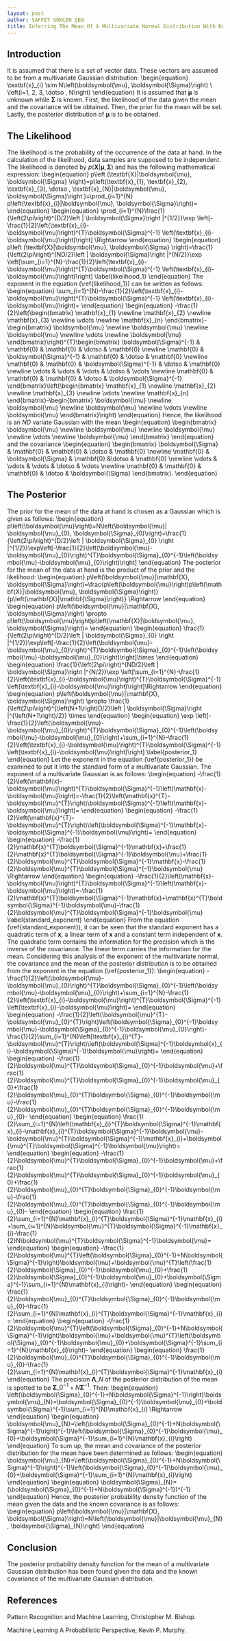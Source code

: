 ```yaml
---
layout: post
author: SAFFET GÖKÇEN ŞEN
title: Inferring The Mean Of A Multivariate Normal Distribution With Known Covariance From The Available Data
---
```


## Introduction
It is assumed that there is a set of vector data. These vectors are assumed to be from a multivariate Gaussian distribution:
\begin{equation}
    \textbf{x}\_{i} \sim N\left(\boldsymbol{\mu}, \boldsymbol{\Sigma}\right) \ \left(i=1, 2, 3, \dotso , N\right)
\end{equation}
It is assumed that $\boldsymbol{\mu}$ is unknown while $\boldsymbol{\Sigma}$ is known. First, the likelihood of the data given the mean and the covariance will be obtained. Then, the prior for the mean will be set. Lastly, the posterior distribution of $\boldsymbol{\mu}$ is to be obtained.

## The Likelihood
The likelihood is the probability of the occurrence of the data at hand. In the calculation of the likelihood, data samples are supposed to be independent. The likelihood is denoted by $p\left(\textbf{X}|\boldsymbol{\mu}, \boldsymbol{\Sigma}\right)$ and has the following mathematical expression:
\begin{equation}
    p\left (\textbf{X}|\boldsymbol{\mu}, \boldsymbol{\Sigma} \right)=p\left(\textbf{x}\_{1}, \textbf{x}\_{2}, \textbf{x}\_{3}, \dotso , \textbf{x}\_{N}|\boldsymbol{\mu}, \boldsymbol{\Sigma}\right )=\prod\_{i=1}^{N} p\left(\textbf{x}\_{i}|\boldsymbol{\mu}, \boldsymbol{\Sigma}\right)=
\end{equation}
\begin{equation}
    \prod\_{i=1}^{N}\frac{1}{\left(2\pi\right)^{D/2}\left | \boldsymbol{\Sigma}\right |^{1/2}}\exp \left[-\frac{1}{2}\left(\textbf{x}\_{i}-\boldsymbol{\mu}\right)^{T}\boldsymbol{\Sigma}^{-1} \left(\textbf{x}\_{i}-\boldsymbol{\mu}\right)\right] \Rightarrow
\end{equation}
\begin{equation}
    p\left (\textbf{X}|\boldsymbol{\mu}, \boldsymbol{\Sigma} \right)=\frac{1}{\left(2\pi\right)^{ND/2}\left | \boldsymbol{\Sigma}\right |^{N/2}}\exp \left[\sum\_{i=1}^{N}-\frac{1}{2}\left(\textbf{x}\_{i}-\boldsymbol{\mu}\right)^{T}\boldsymbol{\Sigma}^{-1} \left(\textbf{x}\_{i}-\boldsymbol{\mu}\right)\right]
    \label{likelihood\_1}
\end{equation}
The exponent in the equation (\ref{likelihood\_1}) can be written as follows:
\begin{equation}
    \sum\_{i=1}^{N}-\frac{1}{2}\left(\textbf{x}\_{i}-\boldsymbol{\mu}\right)^{T}\boldsymbol{\Sigma}^{-1} \left(\textbf{x}\_{i}-\boldsymbol{\mu}\right)=
\end{equation}
\begin{equation}
    -\frac{1}{2}\left(\begin{bmatrix}
        \mathbf{x}\_{1} \newline
        \mathbf{x}\_{2} \newline
        \mathbf{x}\_{3} \newline
        \vdots \newline
        \mathbf{x}\_{n}
    \end{bmatrix}-\begin{bmatrix}
        \boldsymbol{\mu} \newline
        \boldsymbol{\mu} \newline
        \boldsymbol{\mu} \newline
        \vdots \newline
        \boldsymbol{\mu}
    \end{bmatrix}\right)^{T}\begin{bmatrix}
        \boldsymbol{\Sigma}^{-1} & \mathbf{0} & \mathbf{0} & \dotso & \mathbf{0} \newline
        \mathbf{0} & \boldsymbol{\Sigma}^{-1} & \mathbf{0} & \dotso & \mathbf{0} \newline
        \mathbf{0} & \mathbf{0} & \boldsymbol{\Sigma}^{-1} & \dotso & \mathbf{0} \newline
        \vdots & \vdots & \vdots & \dotso & \vdots \newline
        \mathbf{0} & \mathbf{0} & \mathbf{0} & \dotso & \boldsymbol{\Sigma}^{-1}
    \end{bmatrix}\left(\begin{bmatrix}
        \mathbf{x}\_{1} \newline
        \mathbf{x}\_{2} \newline
        \mathbf{x}\_{3} \newline
        \vdots \newline
        \mathbf{x}\_{n}
    \end{bmatrix}-\begin{bmatrix}
        \boldsymbol{\mu} \newline
        \boldsymbol{\mu} \newline
        \boldsymbol{\mu} \newline
        \vdots \newline
        \boldsymbol{\mu}
    \end{bmatrix}\right)
\end{equation}
Hence, the likelihood is an $ND$ variate Gaussian with the mean
\begin{equation}
    \begin{bmatrix}
        \boldsymbol{\mu} \newline
        \boldsymbol{\mu} \newline
        \boldsymbol{\mu} \newline
        \vdots \newline
        \boldsymbol{\mu}
    \end{bmatrix}
\end{equation}
and the covariance
\begin{equation}
    \begin{bmatrix}
        \boldsymbol{\Sigma} & \mathbf{0} & \mathbf{0} & \dotso & \mathbf{0} \newline
        \mathbf{0} & \boldsymbol{\Sigma} & \mathbf{0} &\dotso & \mathbf{0} \newline
        \vdots & \vdots & \vdots & \dotso & \vdots \newline
        \mathbf{0} & \mathbf{0} & \mathbf{0} & \dotso & \boldsymbol{\Sigma}
    \end{bmatrix}.
\end{equation}

## The Posterior
The prior for the mean of the data at hand is chosen as a Gaussian which is given as follows:
\begin{equation}
    p\left(\boldsymbol{\mu}\right)=N\left(\boldsymbol{\mu}| \boldsymbol{\mu}\_{0}, \boldsymbol{\Sigma}\_{0}\right)=\frac{1}{\left(2\pi\right)^{D/2}\left | \boldsymbol{\Sigma}\_{0} \right |^{1/2}}\exp\left[-\frac{1}{2}\left(\boldsymbol{\mu}-\boldsymbol{\mu}\_{0}\right)^{T}\boldsymbol{\Sigma}\_{0}^{-1}\left(\boldsymbol{\mu}-\boldsymbol{\mu}\_{0}\right)\right]
\end{equation}
The posterior for the mean of the data at hand is the product of the prior and the likelihood:
\begin{equation}
    p\left(\boldsymbol{\mu}|\mathbf{X}, \boldsymbol{\Sigma}\right)=\frac{p\left(\boldsymbol{\mu}\right)p\left(\mathbf{X}|\boldsymbol{\mu}, \boldsymbol{\Sigma}\right)}{p\left(\mathbf{X}|\mathbf{\Sigma}\right)} \Rightarrow
\end{equation}
\begin{equation}
    p\left(\boldsymbol{\mu}|\mathbf{X}, \boldsymbol{\Sigma}\right) \propto p\left(\boldsymbol{\mu}\right)p\left(\mathbf{X}|\boldsymbol{\mu}, \boldsymbol{\Sigma}\right)=
\end{equation}
\begin{equation}
    \frac{1}{\left(2\pi\right)^{D/2}\left | \boldsymbol{\Sigma}\_{0} \right |^{1/2}}\exp\left[-\frac{1}{2}\left(\boldsymbol{\mu}-\boldsymbol{\mu}\_{0}\right)^{T}\boldsymbol{\Sigma}\_{0}^{-1}\left(\boldsymbol{\mu}-\boldsymbol{\mu}\_{0}\right)\right]\times
\end{equation}
\begin{equation}
    \frac{1}{\left(2\pi\right)^{ND/2}\left | \boldsymbol{\Sigma}\right |^{N/2}}\exp \left[\sum\_{i=1}^{N}-\frac{1}{2}\left(\textbf{x}\_{i}-\boldsymbol{\mu}\right)^{T}\boldsymbol{\Sigma}^{-1} \left(\textbf{x}\_{i}-\boldsymbol{\mu}\right)\right]\Rightarrow
\end{equation}
\begin{equation}
    p\left(\boldsymbol{\mu}|\mathbf{X}, \boldsymbol{\Sigma}\right) \propto \frac{1}{\left(2\pi\right)^{\left(N+1\right)D/2}\left | \boldsymbol{\Sigma}\right |^{\left(N+1\right)/2}} \times
\end{equation}
\begin{equation}
    \exp \left[-\frac{1}{2}\left(\boldsymbol{\mu}-\boldsymbol{\mu}\_{0}\right)^{T}\boldsymbol{\Sigma}\_{0}^{-1}\left(\boldsymbol{\mu}-\boldsymbol{\mu}\_{0}\right)+\sum\_{i=1}^{N}-\frac{1}{2}\left(\textbf{x}\_{i}-\boldsymbol{\mu}\right)^{T}\boldsymbol{\Sigma}^{-1} \left(\textbf{x}\_{i}-\boldsymbol{\mu}\right)\right]
    \label{posterior\_1}
\end{equation}
Let the exponent in the equation (\ref{posterior\_1}) be examined to put it into the standard form of a multivariate Gaussian. The exponent of a multivariate Gaussian is as follows:
\begin{equation}
    -\frac{1}{2}\left(\mathbf{x}-\boldsymbol{\mu}\right)^{T}\boldsymbol{\Sigma}^{-1}\left(\mathbf{x}-\boldsymbol{\mu}\right)=-\frac{1}{2}\left(\mathbf{x}^{T}-\boldsymbol{\mu}^{T}\right)\boldsymbol{\Sigma}^{-1}\left(\mathbf{x}-\boldsymbol{\mu}\right)=
\end{equation}
\begin{equation}
    -\frac{1}{2}\left(\mathbf{x}^{T}-\boldsymbol{\mu}^{T}\right)\left(\boldsymbol{\Sigma}^{-1}\mathbf{x}-\boldsymbol{\Sigma}^{-1}\boldsymbol{\mu}\right)=
\end{equation}
\begin{equation}
    -\frac{1}{2}\mathbf{x}^{T}\boldsymbol{\Sigma}^{-1}\mathbf{x}+\frac{1}{2}\mathbf{x}^{T}\boldsymbol{\Sigma}^{-1}\boldsymbol{\mu}+\frac{1}{2}\boldsymbol{\mu}^{T}\boldsymbol{\Sigma}^{-1}\mathbf{x}-\frac{1}{2}\boldsymbol{\mu}^{T}\boldsymbol{\Sigma}^{-1}\boldsymbol{\mu} \Rightarrow
\end{equation}
\begin{equation}
    -\frac{1}{2}\left(\mathbf{x}-\boldsymbol{\mu}\right)^{T}\boldsymbol{\Sigma}^{-1}\left(\mathbf{x}-\boldsymbol{\mu}\right)=-\frac{1}{2}\mathbf{x}^{T}\boldsymbol{\Sigma}^{-1}\mathbf{x}+\mathbf{x}^{T}\boldsymbol{\Sigma}^{-1}\boldsymbol{\mu}-\frac{1}{2}\boldsymbol{\mu}^{T}\boldsymbol{\Sigma}^{-1}\boldsymbol{\mu}
    \label{standard\_exponent}
\end{equation}
From the equation (\ref{standard\_exponent}), it can be seen that the standard exponent has a quadratic term of $\mathbf{x}$, a linear term of $\mathbf{x}$ and a constant term independent of $\mathbf{x}$. The quadratic term contains the information for the precision which is the inverse of the covariance. The linear term carries the information for the mean. Considering this analysis of the exponent of the multivariate normal, the covariance and the mean of the posterior distribution is to be obtained from the exponent in the equation (\ref{posterior\_1}):
\begin{equation}
    -\frac{1}{2}\left(\boldsymbol{\mu}-\boldsymbol{\mu}\_{0}\right)^{T}\boldsymbol{\Sigma}\_{0}^{-1}\left(\boldsymbol{\mu}-\boldsymbol{\mu}\_{0}\right)+\sum\_{i=1}^{N}-\frac{1}{2}\left(\textbf{x}\_{i}-\boldsymbol{\mu}\right)^{T}\boldsymbol{\Sigma}^{-1} \left(\textbf{x}\_{i}-\boldsymbol{\mu}\right)=
\end{equation}
\begin{equation}
    -\frac{1}{2}\left(\boldsymbol{\mu}^{T}-\boldsymbol{\mu}\_{0}^{T}\right)\left(\boldsymbol{\Sigma}\_{0}^{-1}\boldsymbol{\mu}-\boldsymbol{\Sigma}\_{0}^{-1}\boldsymbol{\mu}\_{0}\right)-\frac{1}{2}\sum\_{i=1}^{N}\left(\textbf{x}\_{i}^{T}-\boldsymbol{\mu}^{T}\right)\left(\boldsymbol{\Sigma}^{-1}\boldsymbol{x}\_{i}-\boldsymbol{\Sigma}^{-1}\boldsymbol{\mu}\right)=
\end{equation}
\begin{equation}
    -\frac{1}{2}\boldsymbol{\mu}^{T}\boldsymbol{\Sigma}\_{0}^{-1}\boldsymbol{\mu}+\frac{1}{2}\boldsymbol{\mu}^{T}\boldsymbol{\Sigma}\_{0}^{-1}\boldsymbol{\mu}\_{0}+\frac{1}{2}\boldsymbol{\mu}\_{0}^{T}\boldsymbol{\Sigma}\_{0}^{-1}\boldsymbol{\mu}-\frac{1}{2}\boldsymbol{\mu}\_{0}^{T}\boldsymbol{\Sigma}\_{0}^{-1}\boldsymbol{\mu}\_{0}-
\end{equation}
\begin{equation}
    \frac{1}{2}\sum\_{i=1}^{N}\left(\mathbf{x}\_{i}^{T}\boldsymbol{\Sigma}^{-1}\mathbf{x}\_{i}-\mathbf{x}\_{i}^{T}\boldsymbol{\Sigma}^{-1}\boldsymbol{\mu}-\boldsymbol{\mu}^{T}\boldsymbol{\Sigma}^{-1}\mathbf{x}\_{i}+\boldsymbol{\mu}^{T}\boldsymbol{\Sigma}^{-1}\boldsymbol{\mu}\right)=
\end{equation}
\begin{equation}
    -\frac{1}{2}\boldsymbol{\mu}^{T}\boldsymbol{\Sigma}\_{0}^{-1}\boldsymbol{\mu}+\frac{1}{2}\boldsymbol{\mu}^{T}\boldsymbol{\Sigma}\_{0}^{-1}\boldsymbol{\mu}\_{0}+\frac{1}{2}\boldsymbol{\mu}\_{0}^{T}\boldsymbol{\Sigma}\_{0}^{-1}\boldsymbol{\mu}-\frac{1}{2}\boldsymbol{\mu}\_{0}^{T}\boldsymbol{\Sigma}\_{0}^{-1}\boldsymbol{\mu}\_{0}-
\end{equation}
\begin{equation}
    \frac{1}{2}\sum\_{i=1}^{N}\mathbf{x}\_{i}^{T}\boldsymbol{\Sigma}^{-1}\mathbf{x}\_{i}+\sum\_{i=1}^{N}\boldsymbol{\mu}^{T}\boldsymbol{\Sigma}^{-1}\mathbf{x}\_{i}-\frac{1}{2}N\boldsymbol{\mu}^{T}\boldsymbol{\Sigma}^{-1}\boldsymbol{\mu}=
\end{equation}
\begin{equation}
    -\frac{1}{2}\boldsymbol{\mu}^{T}\left(\boldsymbol{\Sigma}\_{0}^{-1}+N\boldsymbol{\Sigma}^{-1}\right)\boldsymbol{\mu}+\boldsymbol{\mu}^{T}\left(\frac{1}{2}\boldsymbol{\Sigma}\_{0}^{-1}\boldsymbol{\mu}\_{0}+\frac{1}{2}\boldsymbol{\Sigma}\_{0}^{-1}\boldsymbol{\mu}\_{0}+\boldsymbol{\Sigma}^{-1}\sum\_{i=1}^{N}\mathbf{x}\_{i}\right)-
\end{equation}
\begin{equation}
    \frac{1}{2}\boldsymbol{\mu}\_{0}^{T}\boldsymbol{\Sigma}\_{0}^{-1}\boldsymbol{\mu}\_{0}-\frac{1}{2}\sum\_{i=1}^{N}\mathbf{x}\_{i}^{T}\boldsymbol{\Sigma}^{-1}\mathbf{x}\_{i}=
\end{equation}
\begin{equation}
    -\frac{1}{2}\boldsymbol{\mu}^{T}\left(\boldsymbol{\Sigma}\_{0}^{-1}+N\boldsymbol{\Sigma}^{-1}\right)\boldsymbol{\mu}+\boldsymbol{\mu}^{T}\left(\boldsymbol{\Sigma}\_{0}^{-1}\boldsymbol{\mu}\_{0}+\boldsymbol{\Sigma}^{-1}\sum\_{i=1}^{N}\mathbf{x}\_{i}\right)-
\end{equation}
\begin{equation}
    \frac{1}{2}\boldsymbol{\mu}\_{0}^{T}\boldsymbol{\Sigma}\_{0}^{-1}\boldsymbol{\mu}\_{0}-\frac{1}{2}\sum\_{i=1}^{N}\mathbf{x}\_{i}^{T}\boldsymbol{\Sigma}^{-1}\mathbf{x}\_{i}
\end{equation}
The precision $\boldsymbol{\Lambda}\_{N}$ of the posterior distribution of the mean is spotted to be $\boldsymbol{\Sigma}\_{0}^{-1}+N\boldsymbol{\Sigma}^{-1}$. Then:
\begin{equation}
    \left(\boldsymbol{\Sigma}\_{0}^{-1}+N\boldsymbol{\Sigma}^{-1}\right)\boldsymbol{\mu}\_{N}=\boldsymbol{\Sigma}\_{0}^{-1}\boldsymbol{\mu}\_{0}+\boldsymbol{\Sigma}^{-1}\sum\_{i=1}^{N}\mathbf{x}\_{i} \Rightarrow
\end{equation}
\begin{equation}
    \boldsymbol{\mu}\_{N}=\left(\boldsymbol{\Sigma}\_{0}^{-1}+N\boldsymbol{\Sigma}^{-1}\right)^{-1}\left(\boldsymbol{\Sigma}\_{0}^{-1}\boldsymbol{\mu}\_{0}+\boldsymbol{\Sigma}^{-1}\sum\_{i=1}^{N}\mathbf{x}\_{i}\right)
\end{equation}
To sum up, the mean and covariance of the posterior distribution for the mean have been determined as follows:
\begin{equation}
    \boldsymbol{\mu}\_{N}=\left(\boldsymbol{\Sigma}\_{0}^{-1}+N\boldsymbol{\Sigma}^{-1}\right)^{-1}\left(\boldsymbol{\Sigma}\_{0}^{-1}\boldsymbol{\mu}\_{0}+\boldsymbol{\Sigma}^{-1}\sum\_{i=1}^{N}\mathbf{x}\_{i}\right)
\end{equation}
\begin{equation}
    \boldsymbol{\Sigma}\_{N}=(\boldsymbol{\Sigma}\_{0}^{-1}+N\boldsymbol{\Sigma}^{-1})^{-1}
\end{equation}
Hence, the posterior probability density function of the mean given the data and the known covariance is as follows:
\begin{equation}
    p\left(\boldsymbol{\mu}|\mathbf{X}, \boldsymbol{\Sigma}\right)=N\left(\boldsymbol{\mu}|\boldsymbol{\mu}\_{N}, \boldsymbol{\Sigma}\_{N}\right)
\end{equation}

## Conclusion
The posterior probability density function for the mean of a multivariate Gaussian distribution has been found given the data and the known covariance of the multivariate Gaussian distribution.

## References
Pattern Recognition and Machine Learning, Christopher M. Bishop.

Machine Learning A Probabilistic Perspective, Kevin P. Murphy.